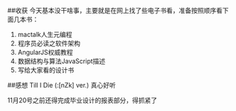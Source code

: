 ##收获
今天基本没干啥事，主要就是在网上找了些电子书看，准备按照顺序看下面几本书：
1. mactalk人生元编程
2. 程序员必读之软件架构
3. AngularJS权威教程
3. 数据结构与算法JavaScript描述
4. 写给大家看的设计书

##感想
Till I Die (:[nZk] ver.) 真心好听

11月20号之前还得完成毕业设计的报表部分，得抓紧了